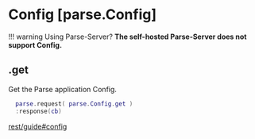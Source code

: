 # Config [parse.Config]

!!! warning Using Parse-Server?
    __The self-hosted Parse-Server does not support Config.__

## .get

Get the Parse application Config.

```lua
  parse.request( parse.Config.get )
  :response(cb)
```

[rest/guide#config](https://www.parse.com/docs/rest/guide#config)
